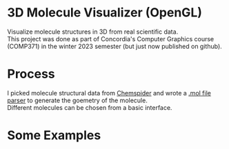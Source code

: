 # 3D Molecule Visualizer (OpenGL)
Visualize molecule structures in 3D from real scientific data. <br>
This project was done as part of Concordia's Computer Graphics course (COMP371) in the winter 2023 semester (but just now published on github).

# Process
I picked molecule structural data from [Chemspider](https://www.chemspider.com/) and wrote a [.mol file parser](https://en.wikipedia.org/wiki/Chemical_table_file) to generate the goemetry of the molecule.<br>
Different molecules can be chosen from a basic interface.

# Some Examples

